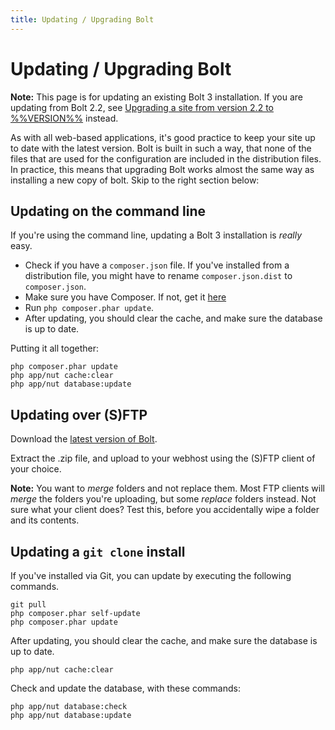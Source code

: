 ```yaml
---
title: Updating / Upgrading Bolt
---
```

Updating / Upgrading Bolt
=========================

<p class="note"><strong>Note:</strong> This page is for updating an existing
Bolt 3 installation. If you are updating from Bolt 2.2, see <a href='moving-22-30'>
Upgrading a site from version 2.2 to %%VERSION%%</a> instead.</p>

As with all web-based applications, it's good practice to keep your site up to
date with the latest version. Bolt is built in such a way, that none of the
files that are used for the configuration are included in the distribution
files. In practice, this means that upgrading Bolt works almost the same way
as installing a new copy of bolt. Skip to the right section below:

Updating on the command line
----------------------------

If you're using the command line, updating a Bolt 3 installation is _really_ easy.

 - Check if you have a `composer.json` file. If you've installed from a distribution file, you might have to rename `composer.json.dist` to `composer.json`.
 - Make sure you have Composer. If not, get it [here](https://getcomposer.org/download/)
 - Run `php composer.phar update`.
 - After updating, you should clear the cache, and make sure the database is up
   to date.

Putting it all together:

```
php composer.phar update
php app/nut cache:clear
php app/nut database:update
```


Updating over (S)FTP
--------------------

Download the [latest version of Bolt][latest].

Extract the .zip file, and upload to your webhost using the (S)FTP client of
your choice.

<p class="note"><strong>Note:</strong> You want to <em>merge</em> folders and
not replace them. Most FTP clients will <em>merge</em> the folders you're
uploading, but some <em>replace</em> folders instead. Not sure what your client
does? Test this, before you accidentally wipe a folder and its contents.</p>

Updating a `git clone` install
------------------------------

If you've installed via Git, you can update by executing the following commands.

```
git pull
php composer.phar self-update
php composer.phar update
```

After updating, you should clear the cache, and make sure the database is up to
date.

```
php app/nut cache:clear
```

Check and update the database, with these commands:

```
php app/nut database:check
php app/nut database:update
```

[latest]: https://bolt.cm/distribution/bolt-latest.zip
